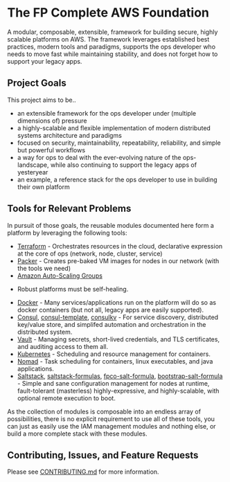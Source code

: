 # The FP Complete AWS Foundation

A modular, composable, extensible, framework for building secure, highly scalable
platforms on AWS. The framework leverages established best practices, modern
tools and paradigms, supports the ops developer who needs to move fast while
maintaining stability, and does not forget how to support your legacy apps.


## Project Goals

This project aims to be..

* an extensible framework for the ops developer under (multiple dimensions
  of) pressure
* a highly-scalable and flexible implementation of modern distributed systems
  architecture and paradigms
* focused on security, maintainability, repeatability, reliability, and simple
  but powerful workflows
* a way for ops to deal with the ever-evolving nature of the ops-landscape,
  while also continuing to support the legacy apps of yesteryear
* an example, a reference stack for the ops developer to use in building their
  own platform


## Tools for Relevant Problems

In pursuit of those goals, the reusable modules documented here form a platform
by leveraging the following tools:

* [Terraform](https://terraform.io) - Orchestrates resources in the cloud,
  declarative expression at the core of ops (network, node, cluster, service)
* [Packer](https://packer.io) - Creates pre-baked VM images for nodes in our
  network (with the tools we need)
* [Amazon Auto-Scaling Groups](http://docs.aws.amazon.com/AutoScaling/latest/DeveloperGuide/WhatIsAutoScaling.html)
- Robust platforms must be self-healing.
* [Docker](https://docker.com) - Many services/applications run on the platform
  will do so as docker containers (but not all, legacy apps are easily supported).
* [Consul](https://consul.io),
  [consul-template](https://github.com/hashicorp/consul-template),
  [consulkv](https://github.com/spiritloose/consulkv) - For service discovery,
  distributed key/value store, and simplifed automation and orchestration in the
  distributed system.
* [Vault](https://www.vaultproject.io/) - Managing secrets, short-lived
  credentials, and TLS certificates, and auditing access to them all.
* [Kubernetes](http://kubernetes.io/) - Scheduling and resource management for
  containers.
* [Nomad](http://nomadproject.io/) - Task scheduling for containers, linux
  executables, and java applications.
* [Saltstack](https://saltstack.com),
  [saltstack-formulas](https://github.com/saltstack-formulas/),
  [fpco-salt-formula](https://github.com/fpco/fpco-salt-formula),
  [bootstrap-salt-formula](https://github.com/fpco/bootstrap-salt-formula) - Simple
  and sane configuration management for nodes at runtime, fault-tolerant
  (masterless) highly-expressive, and highly-scalable, with optional remote
  execution to boot.

As the collection of modules is composable into an endless array of possibilities,
there is no explicit requirement to use all of these tools, you can just as easily
use the IAM management modules and nothing else, or build a more complete stack
with these modules.


## Contributing, Issues, and Feature Requests

Please see [CONTRIBUTING.md](https://github.com/fpco/terraform-aws-foundation/blob/master/CONTRIBUTING.md) for 
more information.

